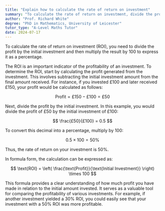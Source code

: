 ```yaml
---
title: "Explain how to calculate the rate of return on investment"
summary: "To calculate the rate of return on investment, divide the profit by the initial investment and multiply the result by 100 to express it as a percentage."
author: "Prof. Richard White"
degree: "PhD in Mathematics, University of Leicester"
tutor_type: "A-Level Maths Tutor"
date: 2024-07-17
---
```


To calculate the rate of return on investment (ROI), you need to divide the profit by the initial investment and then multiply the result by 100 to express it as a percentage.

The ROI is an important indicator of the profitability of an investment. To determine the ROI, start by calculating the profit generated from the investment. This involves subtracting the initial investment amount from the final amount received. For instance, if you invested £100 and later received £150, your profit would be calculated as follows:

$$ 
\text{Profit} = £150 - £100 = £50 
$$

Next, divide the profit by the initial investment. In this example, you would divide the profit of £50 by the initial investment of £100:

$$ 
\frac{£50}{£100} = 0.5 
$$

To convert this decimal into a percentage, multiply by 100:

$$ 
0.5 \times 100 = 50\% 
$$

Thus, the rate of return on your investment is 50%. 

In formula form, the calculation can be expressed as:

$$ 
\text{ROI} = \left( \frac{\text{Profit}}{\text{Initial Investment}} \right) \times 100 
$$

This formula provides a clear understanding of how much profit you have made in relation to the initial amount invested. It serves as a valuable tool for comparing the profitability of various investments. For example, if another investment yielded a 30% ROI, you could easily see that your investment with a 50% ROI was more profitable.
    